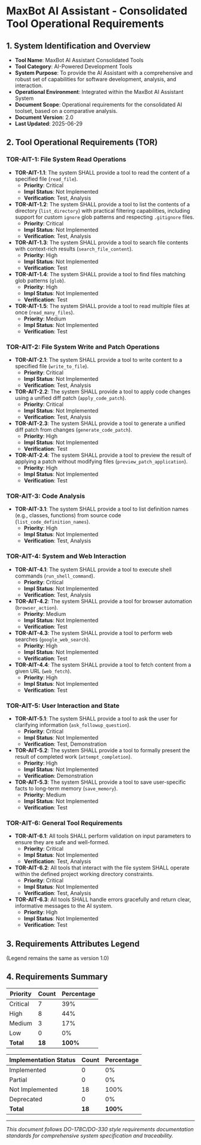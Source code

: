 # MaxBot AI Assistant - Consolidated Tool Operational Requirements

## 1. System Identification and Overview

- **Tool Name**: MaxBot AI Assistant Consolidated Tools
- **Tool Category**: AI-Powered Development Tools
- **System Purpose**: To provide the AI Assistant with a comprehensive and robust set of capabilities for software development, analysis, and interaction.
- **Operational Environment**: Integrated within the MaxBot AI Assistant System
- **Document Scope**: Operational requirements for the consolidated AI toolset, based on a comparative analysis.
- **Document Version**: 2.0
- **Last Updated**: 2025-06-29

## 2. Tool Operational Requirements (TOR)

### TOR-AIT-1: File System Read Operations

- **TOR-AIT-1.1**: The system SHALL provide a tool to read the content of a specified file (`read_file`).
  - **Priority**: Critical
  - **Impl Status**: Not Implemented
  - **Verification**: Test, Analysis
- **TOR-AIT-1.2**: The system SHALL provide a tool to list the contents of a directory (`list_directory`) with practical filtering capabilities, including support for custom `ignore` glob patterns and respecting `.gitignore` files.
  - **Priority**: Critical
  - **Impl Status**: Not Implemented
  - **Verification**: Test, Analysis
- **TOR-AIT-1.3**: The system SHALL provide a tool to search file contents with context-rich results (`search_file_content`).
  - **Priority**: High
  - **Impl Status**: Not Implemented
  - **Verification**: Test
- **TOR-AIT-1.4**: The system SHALL provide a tool to find files matching glob patterns (`glob`).
  - **Priority**: High
  - **Impl Status**: Not Implemented
  - **Verification**: Test
- **TOR-AIT-1.5**: The system SHALL provide a tool to read multiple files at once (`read_many_files`).
  - **Priority**: Medium
  - **Impl Status**: Not Implemented
  - **Verification**: Test

### TOR-AIT-2: File System Write and Patch Operations

- **TOR-AIT-2.1**: The system SHALL provide a tool to write content to a specified file (`write_to_file`).
  - **Priority**: Critical
  - **Impl Status**: Not Implemented
  - **Verification**: Test, Analysis
- **TOR-AIT-2.2**: The system SHALL provide a tool to apply code changes using a unified diff patch (`apply_code_patch`).
  - **Priority**: Critical
  - **Impl Status**: Not Implemented
  - **Verification**: Test, Analysis
- **TOR-AIT-2.3**: The system SHALL provide a tool to generate a unified diff patch from changes (`generate_code_patch`).
  - **Priority**: High
  - **Impl Status**: Not Implemented
  - **Verification**: Test
- **TOR-AIT-2.4**: The system SHALL provide a tool to preview the result of applying a patch without modifying files (`preview_patch_application`).
  - **Priority**: High
  - **Impl Status**: Not Implemented
  - **Verification**: Test

### TOR-AIT-3: Code Analysis

- **TOR-AIT-3.1**: The system SHALL provide a tool to list definition names (e.g., classes, functions) from source code (`list_code_definition_names`).
  - **Priority**: High
  - **Impl Status**: Not Implemented
  - **Verification**: Test, Analysis

### TOR-AIT-4: System and Web Interaction

- **TOR-AIT-4.1**: The system SHALL provide a tool to execute shell commands (`run_shell_command`).
  - **Priority**: Critical
  - **Impl Status**: Not Implemented
  - **Verification**: Test, Analysis
- **TOR-AIT-4.2**: The system SHALL provide a tool for browser automation (`browser_action`).
  - **Priority**: Medium
  - **Impl Status**: Not Implemented
  - **Verification**: Test
- **TOR-AIT-4.3**: The system SHALL provide a tool to perform web searches (`google_web_search`).
  - **Priority**: High
  - **Impl Status**: Not Implemented
  - **Verification**: Test
- **TOR-AIT-4.4**: The system SHALL provide a tool to fetch content from a given URL (`web_fetch`).
  - **Priority**: High
  - **Impl Status**: Not Implemented
  - **Verification**: Test

### TOR-AIT-5: User Interaction and State

- **TOR-AIT-5.1**: The system SHALL provide a tool to ask the user for clarifying information (`ask_followup_question`).
  - **Priority**: Critical
  - **Impl Status**: Not Implemented
  - **Verification**: Test, Demonstration
- **TOR-AIT-5.2**: The system SHALL provide a tool to formally present the result of completed work (`attempt_completion`).
  - **Priority**: High
  - **Impl Status**: Not Implemented
  - **Verification**: Demonstration
- **TOR-AIT-5.3**: The system SHALL provide a tool to save user-specific facts to long-term memory (`save_memory`).
  - **Priority**: Medium
  - **Impl Status**: Not Implemented
  - **Verification**: Test

### TOR-AIT-6: General Tool Requirements

- **TOR-AIT-6.1**: All tools SHALL perform validation on input parameters to ensure they are safe and well-formed.
  - **Priority**: Critical
  - **Impl Status**: Not Implemented
  - **Verification**: Test, Analysis
- **TOR-AIT-6.2**: All tools that interact with the file system SHALL operate within the defined project working directory constraints.
  - **Priority**: Critical
  - **Impl Status**: Not Implemented
  - **Verification**: Test, Analysis
- **TOR-AIT-6.3**: All tools SHALL handle errors gracefully and return clear, informative messages to the AI system.
  - **Priority**: High
  - **Impl Status**: Not Implemented
  - **Verification**: Test

## 3. Requirements Attributes Legend

(Legend remains the same as version 1.0)

## 4. Requirements Summary

| Priority | Count | Percentage |
|----------|-------|------------|
| Critical | 7     | 39%        |
| High     | 8     | 44%        |
| Medium   | 3     | 17%        |
| Low      | 0     | 0%         |
| **Total** | **18** | **100%**   |

| Implementation Status | Count | Percentage |
|----------------------|-------|------------|
| Implemented          | 0     | 0%         |
| Partial              | 0     | 0%         |
| Not Implemented      | 18    | 100%       |
| Deprecated           | 0     | 0%         |
| **Total**            | **18** | **100%**   |

---

*This document follows DO-178C/DO-330 style requirements documentation standards for comprehensive system specification and traceability.*
